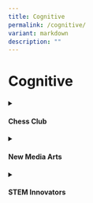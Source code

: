 ```yaml
---
title: Cognitive
permalink: /cognitive/
variant: markdown
description: ""
---
```

<h1>Cognitive</h1>
<details class="isomer-details">
<summary><h4>Chess Club</h4></summary>
<div data-type="detailsContent" class="isomer-details-content">
The Anchor Green Primary School Chess Club was set up with the objective of promoting intellectual games as well as bringing together enthusiastic chess players. It aims to introduce basic chess skills to members and help them develop their interest in playing chess for recreational purpose. Through learning and playing chess, members develop critical thinking skills and become agile and resilient learners. They are also optimistic learners with the growth mindset, always ready to face challenges while playing friendly matches with different members.<br><br>
<img style="width: 100%" height="auto" width="100%" alt="Members sharpen their skills and develop their ability to focus on creative problem-solving opportunities and decision-making situations through playing chess. Playing Chess also instills good sportsmanship." src="/images/CCA/Cognitive/Chess/Chess.jpg">Members sharpen their skills and develop their ability to focus on creative problem-solving opportunities and decision-making situations through playing chess. Playing Chess also instills good sportsmanship.<br><br>
</div>
</details>
<details class="isomer-details">
<summary><h4>New Media Arts</h4></summary>
<div data-type="detailsContent" class="isomer-details-content">
New Media Arts CCA offers Anchorlites a unique opportunity to explore
and engage with the rapidly evolving world of digital and interactive media.<br><br>
Focusing on the core Art principles, tools, and techniques of immersive
media development, Anchorlites have an opportunity to learn to tell stories,
prototype new worlds, and explore creative workflows that will help shape
the future of design using both technology and art principles.<br><br>
This CCA aims to provide a foundation in the design and development of
experiences in the exploration of human connection and interaction through
visual arts, media and technology. Furthermore, there is collaboration
with Infocomm Media Authority of Singapore (IMDA) as our P5 and P6 students
are taking part in their learning road map. Students are taught in areas
of podcast. videography, photography as well as simple coding applications
like PICTOBLOX.<br><br>
<strong>Competitions / Events taking part in:</strong>
<ul data-tight="true" class="tight">
<li>Schools Media Design Award (SDMA)
</li>
<li>Our Schools Our Stories
</li>
<li>New Media Podcast Competition
<br>
</li>
</ul>
<table><tbody>
<tr>
<td><img style="width: 100%;" height="auto" width="100%" alt="Anchorlites are introduced to Procreate app" src="/images/CCA/Cognitive/New Media Arts/Anchorlites_are_introduced_to_Procreate_app.jpg"></td>
<td width="20%">Anchorlites are introduced to Procreate app. Working with Procreate allows Anchorlites to be more digitally literate, which is increasinglyimportant in today's world. Other modules include podcast, videography, photography as well as simple coding applications.</td>
</tr>
<tr>
<td colspan="2"><img style="width: 100%;" height="auto" width="100%" alt="P6 CCA members gives back as they  serve as Arts Advocates to a group of Indonesian students" src="/images/CCA/Cognitive/New Media Arts/P6_CCA_members_gives_back_as_they__serve_as_Arts_Advocates.jpg">P6 CCA members gives back as they serve as Arts Advocates to a group of
Indonesian students during a school immersion programme.</td>
</tr>
<tr>
<td colspan="2"><img style="width: 100%;" height="auto" width="100%" alt="Claymation project." src="/images/CCA/Cognitive/New Media Arts/Claymation_project.jpg">
Our P4 members show the students from MK@AG their process work as they
create their characters for the upcoming Claymation project.</td>
</tr>
</tbody></table>
</div></details>
<details class="isomer-details">
<summary><h4>STEM Innovators</h4></summary>
<div data-type="detailsContent" class="isomer-details-content">
STEM Innovators in AGPS provides students with an array of experience. The CCA aims to apply Science, technology, engineering and Mathematics to real-life context which engages Anchorlites in problem-solving and coming up with creative and innovative solutions to problems. Anchorlites will be trained in the different technology aspects – coding, 3D designing and programming in creating robots, games and prototypes. This is to provide Anchorlites the experience and empowerment to be creative and innovative in their creations that can be used to solve real-world problems.<br>

<strong>Competitions / Events taking part in:</strong><br>
<strong>• IDE Robotics Competition</strong><br>
This competition is to design robots to solve a myriad of real world climate change crises. Our teams are expected to adapt their robot build and code to the rules on the competition day based on a pre-programed robot.<br><br>
<strong>• National Robotics Competition**</strong><br>
The teams need to design, construct and program an autonomous robot that can solve specific challenges on a field based on the theme “Green City”.

**• National Thinkers Challenge**<br>
This challenge allows opportunity for students to explore how AI can improve our way of life so that they can be active contributors to our society and the community through solving authentic real worlds issues.

<img src="/images/CCA/Cognitive/STEM/Students_preparing_for_IDE_competition.jpg" style="width:80%">
Students preparing for IDE competition<br>
<br>
<img src="/images/CCA/Cognitive/STEM/Our_participating_team_completed_a_mission_at_the_NRC_Competition.jpg" style="width:80%">Our participating team completed a mission at the NRC Competition<br>
<br>
<img src="/images/CCA/Cognitive/STEM/Students_working_on_MakeCode_to_create_their_games.jpg" style="width:80%">
Students working on MakeCode to create their games.
<br><br>
</div>
</details>
<p></p>